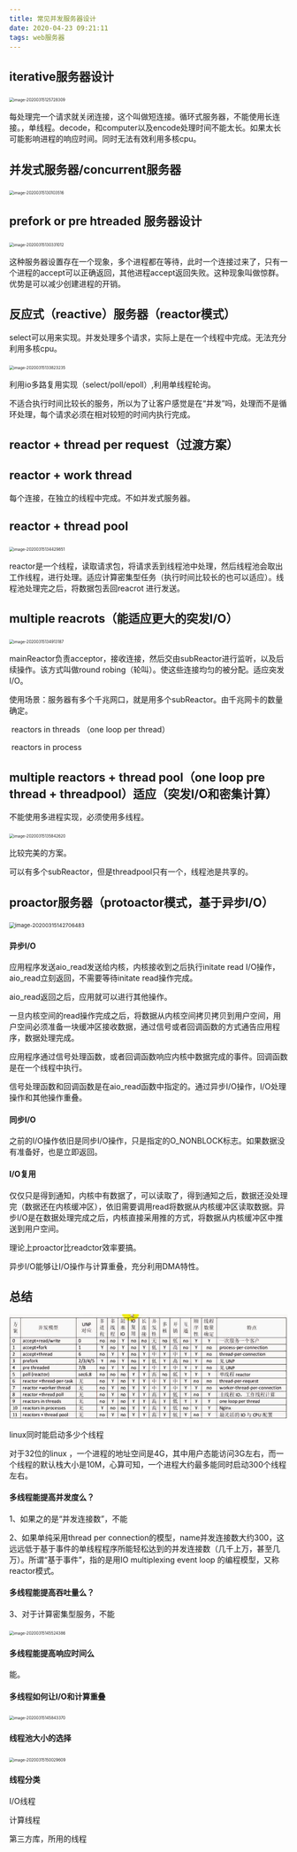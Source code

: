 ```yaml
---
title: 常见并发服务器设计
date: 2020-04-23 09:21:11
tags: web服务器
---
```


## iterative服务器设计

<img src="https://i.loli.net/2020/04/25/kaU3OtmuLB4ZpPM.png" alt="image-20200315125728309" style="zoom:50%;" />

每处理完一个请求就关闭连接，这个叫做短连接。循环式服务器，不能使用长连接。，单线程。decode，和computer以及encode处理时间不能太长。如果太长可能影响进程的响应时间。同时无法有效利用多核cpu。

## 并发式服务器/concurrent服务器

<img src="https://i.loli.net/2020/04/25/XOkH6I31Z7pcah8.png" alt="image-20200315130103516" style="zoom:50%;" />

## prefork or pre htreaded 服务器设计

<img src="https://i.loli.net/2020/04/25/VO2U6ivEleQLnT4.png" alt="image-20200315130331012" style="zoom:50%;" />

这种服务器设置存在一个现象，多个进程都在等待，此时一个连接过来了，只有一个进程的accept可以正确返回，其他进程accept返回失败。这种现象叫做惊群。优势是可以减少创建进程的开销。

## 反应式（reactive）服务器（reactor模式）

select可以用来实现。并发处理多个请求，实际上是在一个线程中完成。无法充分利用多核cpu。

<img src="https://i.loli.net/2020/04/25/KOxvzfcwhIRADJ8.png" alt="image-20200315133823235" style="zoom:50%;" />

利用io多路复用实现（select/poll/epoll）,利用单线程轮询。

不适合执行时间比较长的服务，所以为了让客户感觉是在“并发”吗，处理而不是循环处理，每个请求必须在相对较短的时间内执行完成。

## reactor + thread per request（过渡方案）

## reactor + work thread

每个连接，在独立的线程中完成。不如并发式服务器。

## reactor + thread pool

<img src="C:/Users/liu_h/AppData/Roaming/Typora/typora-user-images/image-20200315134429851.png" alt="image-20200315134429851" style="zoom:50%;" />

reactor是一个线程，读取请求包，将请求丢到线程池中处理，然后线程池会取出工作线程，进行处理。适应计算密集型任务（执行时间比较长的也可以适应）。线程池处理完之后，将数据包丢回reacrot 进行发送。

## multiple reacrots（能适应更大的突发I/O）

<img src="https://i.loli.net/2020/04/25/R6SzHyADXaiqTmd.png" alt="image-20200315134913187" style="zoom:50%;" />

mainReactor负责acceptor，接收连接，然后交由subReactor进行监听，以及后续操作。该方式叫做round robing（轮叫）。使这些连接均匀的被分配。适应突发I/O。

使用场景：服务器有多个千兆网口，就是用多个subReactor。由千兆网卡的数量确定。

​     reactors in threads （one loop per thread）

​	 reactors in process

## multiple reactors + thread pool（one loop pre thread + threadpool）适应（突发I/O和密集计算）

不能使用多进程实现，必须使用多线程。

<img src="https://i.loli.net/2020/04/25/tdImeDCAjGJyqcU.png" alt="image-20200315135842620" style="zoom:50%;" />

比较完美的方案。

可以有多个subReactor，但是threadpool只有一个，线程池是共享的。

## proactor服务器（protoactor模式，基于异步I/O）

<img src="https://i.loli.net/2020/04/25/z1r8VLROHeipwkq.png" alt="image-20200315142706483" style="zoom: 67%;" />

#### 异步I/O

应用程序发送aio_read发送给内核，内核接收到之后执行initate read I/O操作，aio_read立刻返回，不需要等待initate read操作完成。

aio_read返回之后，应用就可以进行其他操作。

一旦内核空间的read操作完成之后，将数据从内核空间拷贝拷贝到用户空间，用户空间必须准备一块缓冲区接收数据，通过信号或者回调函数的方式通告应用程序，数据处理完成。

应用程序通过信号处理函数，或者回调函数响应内核中数据完成的事件。回调函数是在一个线程中执行。

信号处理函数和回调函数是在aio_read函数中指定的。通过异步I/O操作，I/O处理操作和其他操作重叠。

#### 同步I/O

之前的I/O操作依旧是同步I/O操作，只是指定的O_NONBLOCK标志。如果数据没有准备好，也是立即返回。

#### I/O复用

仅仅只是得到通知，内核中有数据了，可以读取了，得到通知之后，数据还没处理完（数据还在内核缓冲区），依旧需要调用read将数据从内核缓冲区读取数据。异步I/O是在数据处理完成之后，内核直接采用推的方式，将数据从内核缓冲区中推送到用户空间。

理论上proactor比readctor效率要搞。

异步I/O能够让I/O操作与计算重叠，充分利用DMA特性。

## 总结

![image-20200315144817170.png](%E5%B8%B8%E8%A7%81%E5%B9%B6%E5%8F%91%E6%9C%8D%E5%8A%A1%E5%99%A8%E8%AE%BE%E8%AE%A1.assets/LqVD7c3CNhYIa5T.png)

linux同时能启动多少个线程

对于32位的linux ，一个进程的地址空间是4G，其中用户态能访问3G左右，而一个线程的默认栈大小是10M，心算可知，一个进程大约最多能同时启动300个线程左右。

#### 多线程能提高并发度么？

1、如果之的是“并发连接数”，不能

2、如果单纯采用thread per connection的模型，name并发连接数大约300，这远远低于基于事件的单线程程序所能轻松达到的并发连接数（几千上万，甚至几万）。所谓“基于事件”，指的是用IO multiplexing event loop 的编程模型，又称reactor模式。

#### 多线程能提高吞吐量么？

3、对于计算密集型服务，不能

<img src="https://i.loli.net/2020/04/25/eNq4GwztZTvPSQE.png" alt="image-20200315145524386" style="zoom:50%;" />

#### 多线程能提高响应时间么

能。

#### 多线程如何让I/O和计算重叠

<img src="https://i.loli.net/2020/04/25/23NjoZ85vwRqnOc.png" alt="image-20200315145843370" style="zoom:50%;" />

#### 线程池大小的选择

<img src="https://i.loli.net/2020/04/25/GbBxRhQNp7YwuKZ.png" alt="image-20200315150029609" style="zoom:50%;" />

#### 线程分类

I/O线程

计算线程

第三方库，所用的线程